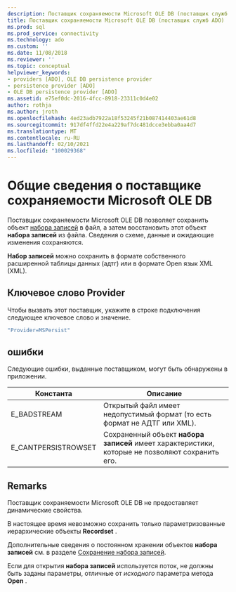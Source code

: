 ```yaml
---
description: Поставщик сохраняемости Microsoft OLE DB (поставщик служб ADO)
title: Поставщик сохраняемости Microsoft OLE DB (поставщик служб ADO) | Документация Майкрософт
ms.prod: sql
ms.prod_service: connectivity
ms.technology: ado
ms.custom: ''
ms.date: 11/08/2018
ms.reviewer: ''
ms.topic: conceptual
helpviewer_keywords:
- providers [ADO], OLE DB persistence provider
- persistence provider [ADO]
- OLE DB persistence provider [ADO]
ms.assetid: e75ef0dc-2016-4fcc-8918-23311c0d4e02
author: rothja
ms.author: jroth
ms.openlocfilehash: 4ed23adb7922a18f53245f21b087414403ae61d8
ms.sourcegitcommit: 917df4ffd22e4a229af7dc481dcce3ebba0aa4d7
ms.translationtype: MT
ms.contentlocale: ru-RU
ms.lasthandoff: 02/10/2021
ms.locfileid: "100029368"
---
```

# <a name="microsoft-ole-db-persistence-provider-overview"></a>Общие сведения о поставщике сохраняемости Microsoft OLE DB
Поставщик сохраняемости Microsoft OLE DB позволяет сохранить объект [набора записей](../../reference/ado-api/recordset-object-ado.md) в файл, а затем восстановить этот объект **набора записей** из файла. Сведения о схеме, данные и ожидающие изменения сохраняются.

 **Набор записей** можно сохранить в формате собственного расширенной таблицы данных (адтг) или в формате Open язык XML (XML).

## <a name="provider-keyword"></a>Ключевое слово Provider
 Чтобы вызвать этот поставщик, укажите в строке подключения следующее ключевое слово и значение.

```vb
"Provider=MSPersist"
```

## <a name="errors"></a>ошибки
 Следующие ошибки, выданные поставщиком, могут быть обнаружены в приложении.

|Константа|Описание|
|--------------|-----------------|
|E_BADSTREAM|Открытый файл имеет недопустимый формат (то есть формат не АДТГ или XML).|
|E_CANTPERSISTROWSET|Сохраненный объект **набора записей** имеет характеристики, которые не позволяют сохранить его.|

## <a name="remarks"></a>Remarks
 Поставщик сохраняемости Microsoft OLE DB не предоставляет динамические свойства.

 В настоящее время невозможно сохранить только параметризованные иерархические объекты **Recordset** .

 Дополнительные сведения о постоянном хранении объектов **набора записей** см. в разделе [Сохранение набора записей](../data/more-about-recordset-persistence.md).

 Если для открытия **набора записей** используется поток, не должны быть заданы параметры, отличные от *исходного* параметра метода **Open** .
